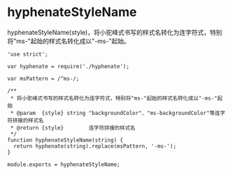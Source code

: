 # hyphenateStyleName

hyphenateStyleName(style)，将小驼峰式书写的样式名转化为连字符式，特别将"ms-"起始的样式名转化成以"-ms-"起始。

    'use strict';

    var hyphenate = require('./hyphenate');

    var msPattern = /^ms-/;

    /**
     * 将小驼峰式书写的样式名转化为连字符式，特别将"ms-"起始的样式名转化成以"-ms-"起始
     * @param  {style} string "backgroundColor"、"ms-backgroundColor"等连字符拼接的样式名
     * @return {style}        连字符拼接的样式名
     */
    function hyphenateStyleName(string) {
      return hyphenate(string).replace(msPattern, '-ms-');
    }

    module.exports = hyphenateStyleName;